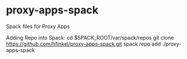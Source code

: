 # proxy-apps-spack
Spack files for Proxy Apps

Adding Repo into Spack:
cd $SPACK_ROOT/var/spack/repos
git clone https://github.com/hfinkel/proxy-apps-spack.git
spack repo add ./proxy-apps-spack
